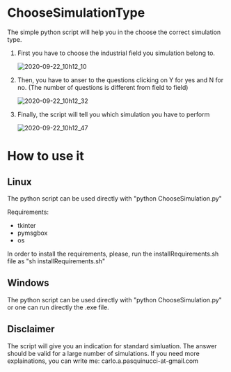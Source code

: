 # ChooseSimulationType
The simple python script will help you in the choose the correct simulation type.

1. First you have to choose the industrial field you simulation belong to.

    ![2020-09-22_10h12_10](https://user-images.githubusercontent.com/54579322/93858504-8eea6a80-fcbc-11ea-87e7-53f7d284bb8c.png)
    
2. Then, you have to anser to the questions clicking on Y for yes and N for no. (The number of questions is different from field to field)

    ![2020-09-22_10h12_32](https://user-images.githubusercontent.com/54579322/93858748-f56f8880-fcbc-11ea-9fbc-8f8b5d7286e3.png)
    
 3. Finally, the script will tell you which simulation you have to perform
 
    ![2020-09-22_10h12_47](https://user-images.githubusercontent.com/54579322/93858880-23ed6380-fcbd-11ea-97c4-d673381d272f.png)
    
# How to use it
## Linux

The python script can be used directly with "python ChooseSimulation.py"

Requirements:
- tkinter
- pymsgbox
- os

In order to install the requirements, please, run the installRequirements.sh file as "sh installRequirements.sh"

## Windows

The python script can be used directly with "python ChooseSimulation.py" or one can run directly the .exe file.

## Disclaimer

The script will give you an indication for standard simluation. The answer should be valid for a large number of simulations.
If you need more explainations, you can write me: carlo.a.pasquinucci-at-gmail.com


    
